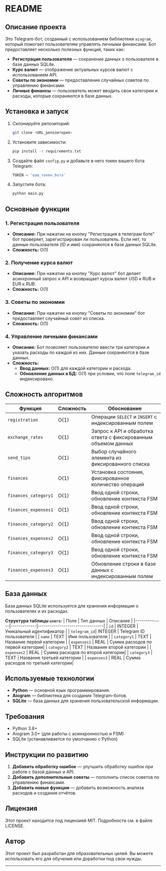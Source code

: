 # README

## Описание проекта

Это Telegram-бот, созданный с использованием библиотеки `aiogram`, который помогает пользователям управлять личными финансами. Бот предоставляет несколько полезных функций, таких как:

- **Регистрация пользователя** — сохранение данных о пользователе в базе данных SQLite.
- **Курс валют** — отображение актуальных курсов валют с использованием API.
- **Советы по экономии** — предоставление случайных советов по управлению финансами.
- **Личные финансы** — пользователь может вводить свои категории и расходы, которые сохраняются в базе данных.

## Установка и запуск

1. Склонируйте репозиторий:
    ```bash
    git clone <URL_репозитория>
    ```

2. Установите зависимости:
    ```bash
    pip install -r requirements.txt
    ```

3. Создайте файл `config.py` и добавьте в него токен вашего бота Telegram:
    ```python
    TOKEN = 'ваш_токен_бота'
    ```

4. Запустите бота:
    ```bash
    python main.py
    ```

## Основные функции

### 1. **Регистрация пользователя**
- **Описание:** При нажатии на кнопку "Регистрация в телеграм боте" бот проверяет, зарегистрирован ли пользователь. Если нет, то данные пользователя (ID и имя) сохраняются в базе данных SQLite.
- **Сложность:** O(1)

### 2. **Получение курса валют**
- **Описание:** При нажатии на кнопку "Курс валют" бот делает асинхронный запрос к API и возвращает курсы валют USD к RUB и EUR к RUB.
- **Сложность:** O(1)

### 3. **Советы по экономии**
- **Описание:** При нажатии на кнопку "Советы по экономии" бот предоставляет случайный совет из списка.
- **Сложность:** O(1)

### 4. **Управление личными финансами**
- **Описание:** Бот позволяет пользователю ввести три категории и указать расходы по каждой из них. Данные сохраняются в базе данных.
- **Сложность:**
  - **Ввод данных:** O(1) для каждой категории и расхода.
  - **Обновление данных в БД:** O(1) при условии, что поле `telegram_id` индексировано.

## Сложность алгоритмов

| **Функция**                | **Сложность** | **Обоснование**                                                |
|---------------------------|---------------|---------------------------------------------------------------|
| `registration`             | O(1)          | Операции `SELECT` и `INSERT` с индексированным полем            |
| `exchange_rates`           | O(1)          | Запрос к API и обработка ответа с фиксированным объемом данных |
| `send_tips`                | O(1)          | Выбор случайного элемента из фиксированного списка             |
| `finances`                 | O(1)          | Установка состояния, фиксированное количество операций        |
| `finances_category1`       | O(1)          | Ввод одной строки, обновление контекста FSM                    |
| `finances_expenses1`       | O(1)          | Ввод одной строки, обновление контекста FSM                    |
| `finances_category2`       | O(1)          | Ввод одной строки, обновление контекста FSM                    |
| `finances_expenses2`       | O(1)          | Ввод одной строки, обновление контекста FSM                    |
| `finances_category3`       | O(1)          | Ввод одной строки, обновление контекста FSM                    |
| `finances_expenses3`       | O(1)          | Обновление строки в базе данных с индексированным полем        |

## База данных

База данных SQLite используется для хранения информации о пользователях и их расходах.

**Структура таблицы `users`:**
| Поле         | Тип данных  | Описание                       |
|--------------|-------------|---------------------------------|
| `id`         | INTEGER     | Уникальный идентификатор        |
| `telegram_id`| INTEGER     | Telegram ID пользователя        |
| `name`       | TEXT        | Имя пользователя                |
| `category1`  | TEXT        | Название первой категории       |
| `expenses1`  | REAL        | Сумма расходов по первой категории|
| `category2`  | TEXT        | Название второй категории       |
| `expenses2`  | REAL        | Сумма расходов по второй категории|
| `category3`  | TEXT        | Название третьей категории      |
| `expenses3`  | REAL        | Сумма расходов по третьей категории|

## Используемые технологии
- **Python** — основной язык программирования.
- **Aiogram** — библиотека для создания Telegram-ботов.
- **SQLite** — база данных для хранения пользовательской информации.

## Требования
- Python 3.8+
- Aiogram 3.0+ (для работы с асинхронностью и FSM)
- SQLite (устанавливается по умолчанию с Python)

## Инструкции по развитию

1. **Добавить обработку ошибок** — улучшить обработку ошибок при работе с базой данных и API.
2. **Добавить дополнительные советы** — пополнить список советов по управлению финансами.
3. **Добавить новые функции** — добавить возможность анализа расходов и создания отчётов.

## Лицензия
Этот проект находится под лицензией MIT. Подробности см. в файле LICENSE.

## Автор
Этот проект был разработан для образовательных целей. Вы можете использовать его для обучения или доработки под свои нужды.

---

